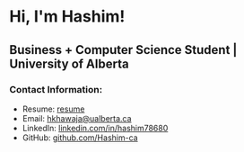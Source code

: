 # Hi, I'm Hashim!

## Business + Computer Science Student | University of Alberta

### Contact Information:
- Resume: [resume](https://drive.google.com/file/d/1fpr1dH93_nnttDHOwlbcaciJG3hNn86c/view?usp=sharing)
- Email: [hkhawaja@ualberta.ca](mailto:hkhawaja@ualberta.ca)
- LinkedIn: [linkedin.com/in/hashim78680](https://linkedin.com/in/hashim78680)
- GitHub: [github.com/Hashim-ca](https://github.com/Hashim-ca)
